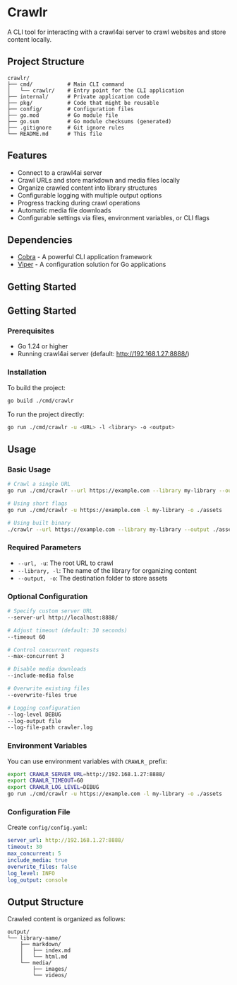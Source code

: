 # Crawlr

A CLI tool for interacting with a crawl4ai server to crawl websites and store content locally.

## Project Structure

```
crawlr/
├── cmd/           # Main CLI command
│   └── crawlr/    # Entry point for the CLI application
├── internal/      # Private application code
├── pkg/           # Code that might be reusable
├── config/        # Configuration files
├── go.mod         # Go module file
├── go.sum         # Go module checksums (generated)
├── .gitignore     # Git ignore rules
└── README.md      # This file
```

## Features

- Connect to a crawl4ai server
- Crawl URLs and store markdown and media files locally
- Organize crawled content into library structures
- Configurable logging with multiple output options
- Progress tracking during crawl operations
- Automatic media file downloads
- Configurable settings via files, environment variables, or CLI flags

## Dependencies

- [Cobra](https://github.com/spf13/cobra) - A powerful CLI application framework
- [Viper](https://github.com/spf13/viper) - A configuration solution for Go applications

## Getting Started

## Getting Started

### Prerequisites

- Go 1.24 or higher
- Running crawl4ai server (default: http://192.168.1.27:8888/)

### Installation

To build the project:

```bash
go build ./cmd/crawlr
```

To run the project directly:

```bash
go run ./cmd/crawlr -u <URL> -l <library> -o <output>
```

## Usage

### Basic Usage

```bash
# Crawl a single URL
go run ./cmd/crawlr --url https://example.com --library my-library --output ./assets

# Using short flags
go run ./cmd/crawlr -u https://example.com -l my-library -o ./assets

# Using built binary
./crawlr --url https://example.com --library my-library --output ./assets
```

### Required Parameters

- `--url, -u`: The root URL to crawl
- `--library, -l`: The name of the library for organizing content
- `--output, -o`: The destination folder to store assets

### Optional Configuration

```bash
# Specify custom server URL
--server-url http://localhost:8888/

# Adjust timeout (default: 30 seconds)
--timeout 60

# Control concurrent requests
--max-concurrent 3

# Disable media downloads
--include-media false

# Overwrite existing files
--overwrite-files true

# Logging configuration
--log-level DEBUG
--log-output file
--log-file-path crawler.log
```

### Environment Variables

You can use environment variables with `CRAWLR_` prefix:

```bash
export CRAWLR_SERVER_URL=http://192.168.1.27:8888/
export CRAWLR_TIMEOUT=60
export CRAWLR_LOG_LEVEL=DEBUG
go run ./cmd/crawlr -u https://example.com -l my-library -o ./assets
```

### Configuration File

Create `config/config.yaml`:

```yaml
server_url: http://192.168.1.27:8888/
timeout: 30
max_concurrent: 5
include_media: true
overwrite_files: false
log_level: INFO
log_output: console
```

## Output Structure

Crawled content is organized as follows:

```
output/
└── library-name/
    ├── markdown/
    │   ├── index.md
    │   └── html.md
    └── media/
        ├── images/
        └── videos/
```
